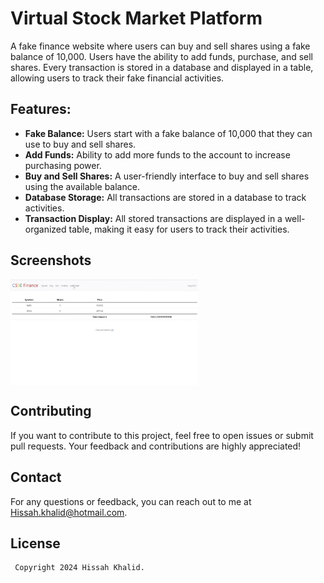 # Virtual Stock Market Platform

A fake finance website where users can buy and sell shares using a fake balance of 10,000. Users have the ability to add funds, purchase, and sell shares. Every transaction is stored in a database and displayed in a table, allowing users to track their fake financial activities.


## Features:
- **Fake Balance:** Users start with a fake balance of 10,000 that they can use to buy and sell shares.
- **Add Funds:** Ability to add more funds to the account to increase purchasing power.
- **Buy and Sell Shares:** A user-friendly interface to buy and sell shares using the available balance.
- **Database Storage:** All transactions are stored in a database to track activities.
- **Transaction Display:** All stored transactions are displayed in a well-organized table, making it easy for users to track their activities.


## Screenshots

<div style="display: flex; gap: 10px;">
  <img src="output/1.jpg" alt="Screenshot 1" width="300"/>
</div>

## Contributing
If you want to contribute to this project, feel free to open issues or submit pull requests. Your feedback and contributions are highly appreciated!

## Contact
For any questions or feedback, you can reach out to me at [Hissah.khalid@hotmail.com](mailto:Hissah.khalid@hotmail.com). 

## License
 ```bash
  Copyright 2024 Hissah Khalid.
